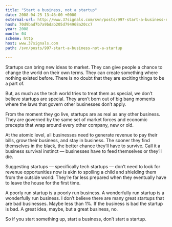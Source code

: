 ```yaml
---
title: "Start a business, not a startup"
date: 2008-04-25 13:46:00 +0000
external-url: http://www.37signals.com/svn/posts/997-start-a-business-not-a-startup
hash: 70d9bad7b7a9bdab205d794968a20cc7
year: 2008
month: 04
scheme: http
host: www.37signals.com
path: /svn/posts/997-start-a-business-not-a-startup

---
```


Startups can bring new ideas to market. They can give people a chance to change the world on their own terms. They can create something where nothing existed before. There is no doubt that they are exciting things to be a part of.



But, as much as the tech world tries to treat them as special, we don’t believe startups are special. They aren’t born out of big bang moments where the laws that govern other businesses don’t apply.



From the moment they go live, startups are as real as any other business. They are governed by the same set of market forces and economic precepts that wrap around every other company, new or old.



At the atomic level, all businesses need to generate revenue to pay their bills, grow their business, and stay in business. The sooner they find themselves in the black, the better chance they’ll have to survive. Call it a business survival instinct — businesses have to feed themselves or they’ll die.



Suggesting startups — specifically tech startups — don’t need to look for revenue opportunities now is akin to spoiling a child and shielding them from the outside world: They’re far less prepared when they eventually have to leave the house for the first time.



A poorly run startup is a poorly run business. A wonderfully run startup is a wonderfully run business. I don’t believe there are many great startups that are bad businesses. Maybe less than 1%. If the business is bad the startup is bad. A great idea, maybe, but a great business, no.



So if you start something up, start a business, don’t start a startup.

  

